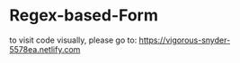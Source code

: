 # Regex-based-Form

to visit code visually, please go to: https://vigorous-snyder-5578ea.netlify.com
